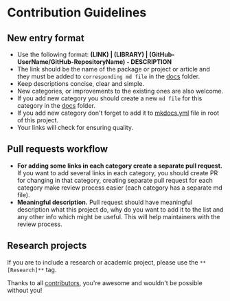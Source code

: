# Contribution Guidelines

## New entry format

* Use the following format: **(LINK) | (LIBRARY) | (GitHub-UserName/GitHub-RepositoryName) - DESCRIPTION**
* The link should be the name of the package or project or article and they must be added to `corresponding md file` in the [docs](./docs) folder.
* Keep descriptions concise, clear and simple.
* New categories, or improvements to the existing ones are also welcome.
* If you add new category you should create a new `md file` for this category in the [docs](./docs) folder.
* If you add new category don't forget to add it to [mkdocs.yml](mkdocs.yml) file in root of this project.
* Your links will check for ensuring quality.
## Pull requests workflow

* **For adding some links in each category create a separate pull request.** If you want to add several links in each category, you should create PR for changing in that category, creating separate pull request for each category make review process easier (each category has a separate md file). 
* **Meaningful description.** Pull request should have meaningful description what this project do, why do you want to add it to the list and any other info which might be useful. This will help maintainers with the review process.

## Research projects

If you are to include a research or academic project, please use the `**[Research]**` tag.

Thanks to all [contributors](https://github.com/mehdihadeli/awesome-software-architecture/graphs/contributors), you're awesome and wouldn't be possible without you!
